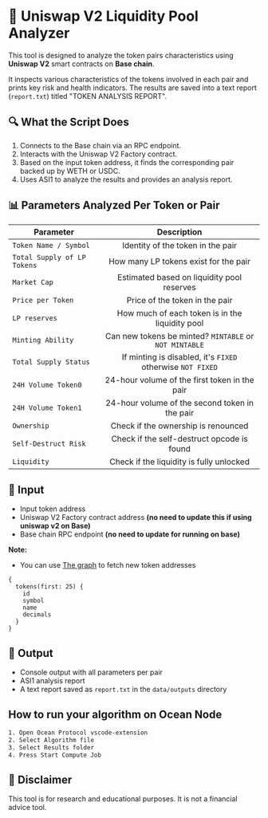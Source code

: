 # 🧪 Uniswap V2 Liquidity Pool Analyzer

This tool is designed to analyze the token pairs characteristics using **Uniswap V2** smart contracts
on **Base chain**.

It inspects various characteristics of the tokens involved in each pair and prints key risk and health
indicators. The results are saved into a text report (`report.txt`) titled "TOKEN ANALYSIS REPORT".

## 🔍 What the Script Does

1. Connects to the Base chain via an RPC endpoint.
2. Interacts with the Uniswap V2 Factory contract.
3. Based on the input token address, it finds the corresponding pair backed up by WETH or USDC.
4. Uses ASI1 to analyze the results and provides an analysis report.

## 📊 Parameters Analyzed Per Token or Pair


| Parameter                   | Description                                               |
| --------------------------- | :--------------------------------------------------------:|
| `Token Name / Symbol`       | Identity of the token in the pair                         |
| `Total Supply of LP Tokens` | How many LP tokens exist for the pair                     |
| `Market Cap`                | Estimated based on liquidity pool reserves                |
| `Price per Token`           | Price of the token in the pair                            |
| `LP reserves`               | How much of each token is in the liquidity pool           |
| `Minting Ability`           | Can new tokens be minted? `MINTABLE` or `NOT MINTABLE`    |
| `Total Supply Status`       | If minting is disabled, it's `FIXED` otherwise `NOT FIXED`|
| `24H Volume Token0`         | 24-hour volume of the first token in the pair             |
| `24H Volume Token1`         | 24-hour volume of the second token in the pair            |
| `Ownership`                 | Check if the ownership is renounced                       |
| `Self-Destruct Risk`        | Check if the self-destruct opcode is found                |
| `Liquidity`                 | Check if the liquidity is fully unlocked                  |

## 📁 Input

- Input token address
- Uniswap V2 Factory contract address **(no need to update this if using uniswap v2 on Base)**
- Base chain RPC endpoint **(no need to update for running on base)**

**Note:**
- You can use [The graph](https://thegraph.com/explorer/subgraphs/D31gzGUtVNhHNdnxeELUBdch5rzDRm5cddvae9GzhCLu?view=Query) to fetch new token addresses
```
{
  tokens(first: 25) {
    id
    symbol
    name
    decimals
  }
}
``` 

## 📁 Output
- Console output with all parameters per pair
- ASI1 analysis report
- A text report saved as `report.txt` in the `data/outputs` directory

## How to run your algorithm on Ocean Node

```bash
1. Open Ocean Protocol vscode-extension
2. Select Algorithm file
3. Select Results folder
4. Press Start Compute Job
```

## 🔐 Disclaimer
This tool is for research and educational purposes. It is not a financial advice tool.
